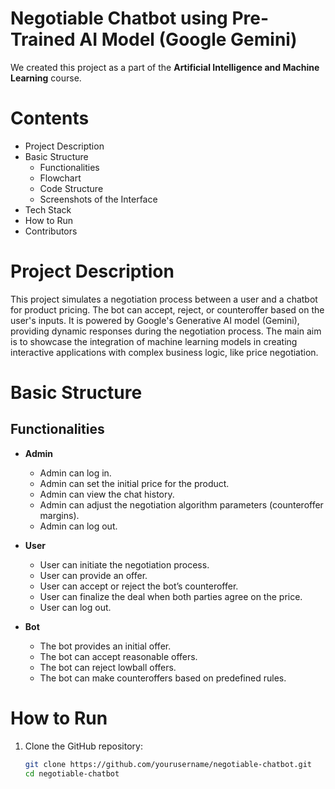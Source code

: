 # Negotiable Chatbot using Pre-Trained AI Model (Google Gemini)

We created this project as a part of the **Artificial Intelligence and Machine Learning** course.

# Contents
- Project Description
- Basic Structure
  - Functionalities
  - Flowchart
  - Code Structure
  - Screenshots of the Interface
- Tech Stack
- How to Run
- Contributors

# Project Description

This project simulates a negotiation process between a user and a chatbot for product pricing. The bot can accept, reject, or counteroffer based on the user's inputs. It is powered by Google's Generative AI model (Gemini), providing dynamic responses during the negotiation process. The main aim is to showcase the integration of machine learning models in creating interactive applications with complex business logic, like price negotiation.

# Basic Structure

## Functionalities

- **Admin**
  - Admin can log in.
  - Admin can set the initial price for the product.
  - Admin can view the chat history.
  - Admin can adjust the negotiation algorithm parameters (counteroffer margins).
  - Admin can log out.
  
- **User**
  - User can initiate the negotiation process.
  - User can provide an offer.
  - User can accept or reject the bot’s counteroffer.
  - User can finalize the deal when both parties agree on the price.
  - User can log out.

- **Bot**
  - The bot provides an initial offer.
  - The bot can accept reasonable offers.
  - The bot can reject lowball offers.
  - The bot can make counteroffers based on predefined rules.
  







# How to Run

1. Clone the GitHub repository:
   ```bash
   git clone https://github.com/yourusername/negotiable-chatbot.git
   cd negotiable-chatbot

